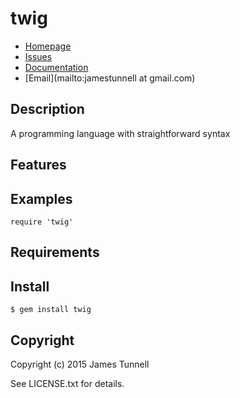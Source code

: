 # twig

* [Homepage](https://github.com/jamestunnell/twig)
* [Issues](https://github.com/jamestunnell/twig/issues)
* [Documentation](http://rubydoc.info/gems/twig/frames)
* [Email](mailto:jamestunnell at gmail.com)

## Description

A programming language with straightforward syntax

## Features

## Examples

    require 'twig'

## Requirements

## Install

    $ gem install twig

## Copyright

Copyright (c) 2015 James Tunnell

See LICENSE.txt for details.
